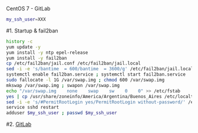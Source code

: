 CentOS 7 - GitLab
```sh
my_ssh_user=XXX
```
#1. Startup & fail2ban
```sh
history -c
yum update -y
yum install -y ntp epel-release
yum install -y fail2ban
cp /etc/fail2ban/jail.conf /etc/fail2ban/jail.local
sed -i -e 's/bantime  = 600/bantime  = 3600/g' /etc/fail2ban/jail.local
systemctl enable fail2ban.service ; systemctl start fail2ban.service
sudo fallocate -l 1G /var/swap.img ; chmod 600 /var/swap.img
mkswap /var/swap.img ; swapon /var/swap.img
echo "/var/swap.img    none    swap    sw    0    0" >> /etc/fstab
yes | cp /usr/share/zoneinfo/America/Argentina/Buenos_Aires /etc/localtime
sed -i -e 's/#PermitRootLogin yes/PermitRootLogin without-password/' /etc/ssh/sshd_config
service sshd restart
adduser $my_ssh_user ; passwd $my_ssh_user
```

#2. <a href="https://about.gitlab.com/downloads/" target="_blank">GitLab</a>
